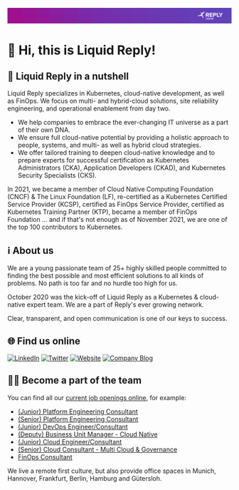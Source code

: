 ![Liquid Reply Logo](https://raw.githubusercontent.com/Liquid-Reply/.github/main/profile/banner.jpg)
# :wave: Hi, this is Liquid Reply!

## :coconut: Liquid Reply in a nutshell

Liquid Reply specializes in Kubernetes, cloud-native development, as well as FinOps. We focus on multi- and hybrid-cloud solutions, site reliability engineering, and operational enablement from day two.

- We help companies to embrace the ever-changing IT universe as a part of their own DNA.
- We ensure full cloud-native potential by providing a holistic approach to people, systems, and multi- as well as hybrid cloud strategies.
- We offer tailored training to deepen cloud-native knowledge and to prepare experts for successful certification as Kubernetes Administrators (CKA), Application Developers (CKAD), and Kubernetes Security Specialists (CKS).

In 2021, we became a member of Cloud Native Computing Foundation (CNCF) & The Linux Foundation (LF), re-certified as a Kubernetes Certified Service Provider (KCSP), certified as FinOps Service Provider, certified as Kubernetes Training Partner (KTP), became a member of FinOps Foundation ... and if that's not enough as of November 2021, we are one of the top 100 contributors to Kubernetes.

## :information_source: About us

We are a young passionate team of 25+ highly skilled people committed to finding the best possible and most efficient solutions to all kinds of problems. No path is too far and no hurdle too high for us.

October 2020 was the kick-off of Liquid Reply as a Kubernetes & cloud-native expert team. We are a part of Reply's ever growing network.

Clear, transparent, and open communication is one of our keys to success.

## :globe_with_meridians: Find us online

[![LinkedIn](https://img.shields.io/badge/linkedin-%230077B5.svg?style=for-the-badge&logo=linkedin&logoColor=white)](https://www.linkedin.com/company/liquid-reply)
[![Twitter](https://img.shields.io/badge/Twitter-%231DA1F2.svg?style=for-the-badge&logo=Twitter&logoColor=white)](https://twitter.com/LiquidReply)
[![Website](https://img.shields.io/badge/Website-00b14e.svg?style=for-the-badge&logo=readthedocs&logoColor=white)](http://liquidreply.com)
[![Company Blog](https://img.shields.io/badge/Blog-950EBA.svg?style=for-the-badge&logo=readthedocs&logoColor=white)](https://liquidreply.net)


## :technologist: Become a part of the team

You can find all our [current job openings online](https://join.com/companies/liquidreply), for example:

- [(Junior) Platform Engineering Consultant](https://join.com/companies/liquidreply/8264096-junior-platform-engineering-consultant-m-w-d)
- [(Senior) Platform Engineering Consultant](https://join.com/companies/liquidreply/8264236-senior-platform-engineering-consultant-m-w-d)
- [(Junior) DevOps Engineer/Consultant](https://join.com/companies/liquidreply/8264148-junior-devops-engineer-consultant-m-w-d)
- [(Deputy) Business Unit Manager - Cloud Native](https://join.com/companies/liquidreply/8264316-stellvertretender-business-unit-manager-cloud-native-m-w-d)
- [(Junior) Cloud Engineer/Consultant](https://join.com/companies/liquidreply/8264141-junior-cloud-engineer-consultant-m-w-d)
- [(Senior) Cloud Consultant - Multi Cloud & Governance](https://join.com/companies/liquidreply/8264158-senior-cloud-consultant-fuer-multi-cloud-und-governance-m-w-d)
- [FinOps Consultant](https://join.com/companies/liquidreply/8146982-finops-consultant-m-w-d)

We live a remote first culture, but also provide office spaces in Munich, Hannover, Frankfurt, Berlin, Hamburg and Gütersloh. 
